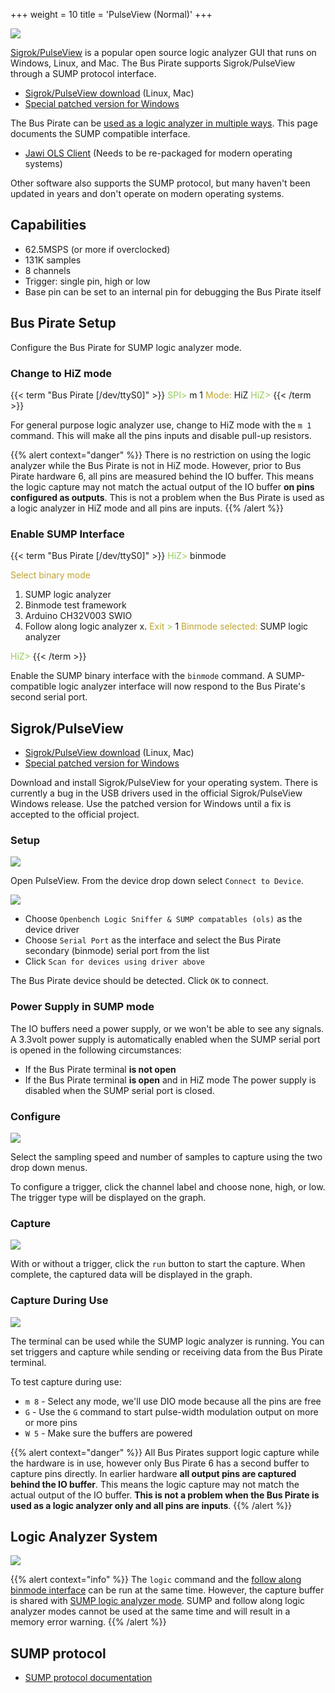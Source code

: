 +++
weight = 10
title = 'PulseView (Normal)'
+++

![](/images/docs/fw/sigrok-capture.png)

[Sigrok/PulseView](https://sigrok.org/wiki/Main_Page) is a popular open source logic analyzer GUI that runs on Windows, Linux, and Mac. The Bus Pirate supports Sigrok/PulseView through a SUMP protocol interface.

- [Sigrok/PulseView download](https://sigrok.org/wiki/Downloads) (Linux, Mac)
- [Special patched version for Windows](https://github.com/DangerousPrototypes/BusPirate5-firmware/releases/tag/custom-patch-PulseView-0.5.0-git-d00efc6-installer)

The Bus Pirate can be [used as a logic analyzer in multiple ways](/logic-analyzer/logicanalyzer). This page documents the SUMP compatible interface.

- [Jawi OLS Client](https://github.com/jawi/ols) (Needs to be re-packaged for modern operating systems)

Other software also supports the SUMP protocol, but many haven't been updated in years and don't operate on modern operating systems.

## Capabilities

- 62.5MSPS (or more if overclocked)
- 131K samples
- 8 channels
- Trigger: single pin, high or low
- Base pin can be set to an internal pin for debugging the Bus Pirate itself

## Bus Pirate Setup
Configure the Bus Pirate for SUMP logic analyzer mode.

### Change to HiZ mode

{{< term "Bus Pirate [/dev/ttyS0]" >}}
<span style="color:#96cb59">SPI></span> m 1
<span style="color:#bfa530">Mode:</span> HiZ
<span style="color:#96cb59">HiZ></span> 
{{< /term >}}

For general purpose logic analyzer use, change to HiZ mode with the ```m 1``` command. This will make all the pins inputs and disable pull-up resistors.

{{% alert context="danger" %}}
There is no restriction on using the logic analyzer while the Bus Pirate is not in HiZ mode. However, prior to Bus Pirate hardware 6, all pins are measured behind the IO buffer. This means the logic capture may not match the actual output of the IO buffer **on pins configured as outputs**. This is not a problem when the Bus Pirate is used as a logic analyzer in HiZ mode and all pins are inputs.
{{% /alert %}}

### Enable SUMP Interface

{{< term "Bus Pirate [/dev/ttyS0]" >}}
<span style="color:#96cb59">HiZ></span> binmode

<span style="color:#bfa530">Select binary mode</span>
 1. SUMP logic analyzer
 2. Binmode test framework
 3. Arduino CH32V003 SWIO
 4. Follow along logic analyzer
 x. <span style="color:#bfa530">Exit</span>
<span style="color:#96cb59"> ></span> 1
<span style="color:#bfa530">Binmode selected:</span> SUMP logic analyzer

<span style="color:#96cb59">HiZ></span> 
{{< /term >}}

Enable the SUMP binary interface with the ```binmode``` command. A SUMP-compatible logic analyzer interface will now respond to the Bus Pirate's second serial port.

## Sigrok/PulseView

- [Sigrok/PulseView download](https://sigrok.org/wiki/Downloads) (Linux, Mac)
- [Special patched version for Windows](https://github.com/DangerousPrototypes/BusPirate5-firmware/releases/tag/custom-patch-PulseView-0.5.0-git-d00efc6-installer)

Download and install Sigrok/PulseView for your operating system. There is currently a bug in the USB drivers used in the official Sigrok/PulseView Windows release. Use the patched version for Windows until a fix is accepted to the official project.

### Setup

![](/images/docs/fw/sigrok-select-device.png)

Open PulseView. From the device drop down select ```Connect to Device```.

![](/images/docs/fw/sigrok-config.png)

- Choose ```Openbench Logic Sniffer & SUMP compatables (ols)``` as the device driver
- Choose ```Serial Port``` as the interface and select the Bus Pirate secondary (binmode) serial port from the list
- Click ```Scan for devices using driver above```

The Bus Pirate device should be detected. Click ```OK``` to connect.

### Power Supply in SUMP mode

The IO buffers need a power supply, or we won't be able to see any signals. A 3.3volt power supply is automatically enabled when the SUMP serial port is opened in the following circumstances:
- If the Bus Pirate terminal **is not open**
- If the Bus Pirate terminal **is open** and in HiZ mode
The power supply is disabled when the SUMP serial port is closed.

### Configure

![](/images/docs/fw/sigrok-triggers.png)

Select the sampling speed and number of samples to capture using the two drop down menus.

To configure a trigger, click the channel label and choose none, high, or low. The trigger type will be displayed on the graph.

### Capture

![](/images/docs/fw/sigrok-capture.png)

With or without a trigger, click the ```run``` button to start the capture. When complete, the captured data will be displayed in the graph.

### Capture During Use

![](/images/docs/fw/sigrok-pwm.png)

The terminal can be used while the SUMP logic analyzer is running. You can set triggers and capture while sending or receiving data from the Bus Pirate terminal.    

To test capture during use:

- ```m 8``` - Select any mode, we'll use DIO mode because all the pins are free 
- ```G``` - Use the ```G``` command to start pulse-width modulation output on more or more pins
- ```W 5``` - Make sure the buffers are powered

{{% alert context="danger" %}}
All Bus Pirates support logic capture while the hardware is in use, however only Bus Pirate 6 has a second buffer to capture pins directly. In earlier hardware **all output pins are captured behind the IO buffer**. This means the logic capture may not match the actual output of the IO buffer. **This is not a problem when the Bus Pirate is used as a logic analyzer only and all pins are inputs**.
{{% /alert %}}

## Logic Analyzer System

![](/images/docs/fw/logic-system.png)

{{% alert context="info" %}}
The ```logic``` command and the [follow along binmode interface](/logic-analyzer/pulseview-fala) can be run at the same time. However, the capture buffer is shared with [SUMP logic analyzer mode](/logic-analyzer/pulseview-sump). SUMP and follow along logic analyzer modes cannot be used at the same time and will result in a memory error warning.
{{% /alert %}}

## SUMP protocol

- [SUMP protocol documentation](/binmode-reference/protocol-sump)